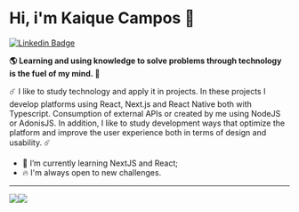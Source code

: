 # Hi, i'm Kaique Campos 👋

[![Linkedin Badge](https://img.shields.io/badge/-Kaique%20Campos-6633cc?style=flat-square&logo=Linkedin&logoColor=white&link=https://www.linkedin.com/in/kaique-campos-9b5408135//)](https://www.linkedin.com/in/kaique-campos-9b5408135/) 

**🌎 Learning and using knowledge to solve problems through technology is the fuel of my mind. 🧠**

☄️ I like to study technology and apply it in projects. In these projects I develop platforms using React, Next.js and React Native both with Typescript. Consumption of external APIs or created by me using NodeJS or AdonisJS. In addition, I like to study development ways that optimize the platform and improve the user experience both in terms of design and usability. ☄️

 - 🔮 I’m currently learning NextJS and React;
 - 🔥  I'm always open to new challenges.

<hr/>


<div style="display: flex; flex-direction: row;">
<a href="https://github.com/anuraghazra/github-readme-stats">
  <img 
       align="center" 
       src="https://github-readme-stats.vercel.app/api?username=KaiqueCampos&show_icons=true&theme=shades-of-purple&include_all_commits&title_color=8A62DE&bg_color=21212D&&border_color=21212D" 
  />
</a>
<a href="https://github.com/anuraghazra/convoychat">
  <img align="center" src="https://github-readme-stats.vercel.app/api/top-langs/?username=KaiqueCampos&layout=compact&theme=shades-of-purple&line_height=27&title_color=8A62DE&bg_color=21212D&&border_color=21212D"/>
</a>
</div>



